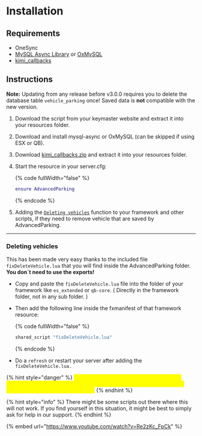 # Installation

## Requirements

* OneSync
* [MySQL Async Library](https://forum.cfx.re/t/release-mysql-async-library-3-3-2/21881) or [OxMySQL](https://forum.cfx.re/t/standalone-oxmysql-lightweight-mysql-wrapper/4755120)
* [kimi\_callbacks](https://github.com/Kiminaze/kimi_callbacks/releases/latest)

## Instructions

**Note:** Updating from any release before v3.0.0 requires you to delete the database table `vehicle_parking` once! Saved data is **not** compatible with the new version.

1. Download the script from your keymaster website and extract it into your resources folder.
2. Download and install mysql-async or OxMySQL (can be skipped if using ESX or QB).
3. Download [kimi\_callbacks.zip](https://github.com/Kiminaze/kimi_callbacks/releases/latest) and extract it into your resources folder.
4.  Start the resource in your server.cfg:

    {% code fullWidth="false" %}
    ```lua
    ensure AdvancedParking
    ```
    {% endcode %}
5. Adding the [`Deleting vehicles`](installation.md#deleting-vehicles) function to your framework and other scripts, if they need to remove vehicle that are saved by AdvancedParking.

***

### Deleting vehicles

This has been made very easy thanks to the included file `fixDeleteVehicle.lua` that you will find inside the AdvancedParking folder. **You don´t need to use the exports!**

* Copy and paste the `fixDeleteVehicle.lua` file into the folder of your framework like  `es_extended` or `qb-core`. ( Directly in the framework folder, not in any sub folder. )
*   Then add the following line inside the fxmanifest of that framework resource:

    {% code fullWidth="false" %}
    ```lua
    shared_script "fixDeleteVehicle.lua"
    ```
    {% endcode %}
* Do a `refresh` or restart your server after adding the `fixDeleteVehicle.lua.`

{% hint style="danger" %}
<mark style="color:yellow;">If any other script does not delete a vehicle properly (The car gets deleted but appears instantly again.) then repeat these steps in the respective script.</mark>
{% endhint %}

{% hint style="info" %}
There might be some scripts out there where this will not work. If you find yourself in this situation, it might be best to simply ask for help in our support.
{% endhint %}

{% embed url="https://www.youtube.com/watch?v=Re2zKc_FpCk" %}
